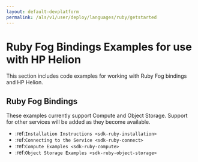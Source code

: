 ```yaml
---
layout: default-devplatform
permalink: /als/v1/user/deploy/languages/ruby/getstarted
---
```

<!--UNDER REVISION-->
Ruby Fog Bindings Examples for use with HP Helion
=================================================

This section includes code examples for working with Ruby Fog bindings
and HP Helion.

Ruby Fog Bindings
---------------------------------------------

These examples currently support Compute and Object
Storage. Support for other services will be added as they become available.

*  :ref:`Installation Instructions <sdk-ruby-installation>`
*  :ref:`Connecting to the Service <sdk-ruby-connect>`
*  :ref:`Compute Examples <sdk-ruby-compute>`
*  :ref:`Object Storage Examples <sdk-ruby-object-storage>`